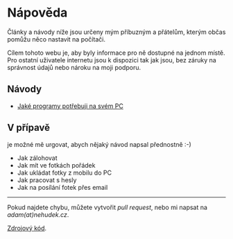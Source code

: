# Nápověda

Články a návody níže jsou určeny mým příbuzným a přátelům, kterým občas pomůžu něco nastavit na počítači.

Cílem tohoto webu je, aby byly informace pro ně dostupné na jednom místě. Pro ostatní uživatele internetu jsou k dispozici tak jak jsou, bez záruky na správnost údajů nebo nároku na moji podporu.

## Návody

- [Jaké programy potřebuji na svém PC](software.md)


## V přípavě

je možné mě urgovat, abych nějaký návod napsal přednostně :-)

- Jak zálohovat
- Jak mít ve fotkách pořádek
- Jak ukládat fotky z mobilu do PC
- Jak pracovat s hesly
- Jak na posílání fotek přes email

---

Pokud najdete chybu, můžete vytvořit _pull request_, nebo mi napsat na _adam(at)nehudek.cz_.

[Zdrojový kód](https://github.com/nehudek/nehudek.github.io).